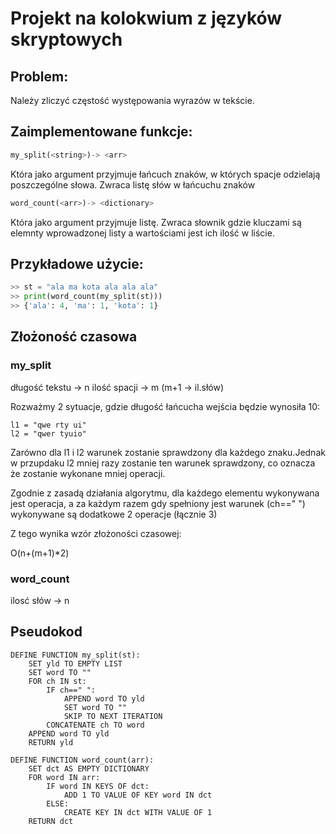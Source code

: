 # Projekt na kolokwium z języków skryptowych 
## Problem:
Należy zliczyć częstość występowania wyrazów w tekście.

## Zaimplementowane funkcje:

```python
my_split(<string>)-> <arr>
```

Która jako argument przyjmuje łańcuch znaków, w których spacje odzielają poszczególne słowa.
Zwraca listę słów w łańcuchu znaków

```python
word_count(<arr>)-> <dictionary>
```

Która jako argument przyjmuje listę.
Zwraca słownik gdzie kluczami są elemnty wprowadzonej listy a wartościami jest ich ilość w liście.

## Przykładowe użycie:

```python
>> st = "ala ma kota ala ala ala"
>> print(word_count(my_split(st)))
>> {'ala': 4, 'ma': 1, 'kota': 1}
```

## Złożoność czasowa
### my_split
długość tekstu -> n
ilość spacji -> m (m+1 -> il.słów)

Rozważmy 2 sytuacje, gdzie długość łańcucha  wejścia będzie wynosiła 10:

```
l1 = "qwe rty ui"
l2 = "qwer tyuio"
```

Zarówno dla l1 i l2 warunek zostanie sprawdzony dla każdego znaku.Jednak w przupdaku l2 mniej razy zostanie ten warunek sprawdzony, co oznacza że zostanie wykonane mniej operacji.


Zgodnie z zasadą działania algorytmu, dla każdego elementu wykonywana jest operacja, a za każdym razem gdy spełniony jest warunek (ch==" ") wykonywane są dodatkowe 2 operacje
(łącznie 3)

Z tego wynika wzór złożoności czasowej:

O(n+(m+1)*2)

### word_count
ilosć słów -> n



## Pseudokod


```
DEFINE FUNCTION my_split(st):
    SET yld TO EMPTY LIST
    SET word TO ""
    FOR ch IN st:
        IF ch==" ":
            APPEND word TO yld
            SET word TO ""
            SKIP TO NEXT ITERATION
        CONCATENATE ch TO word
    APPEND word TO yld
    RETURN yld

DEFINE FUNCTION word_count(arr):
    SET dct AS EMPTY DICTIONARY
    FOR word IN arr:
        IF word IN KEYS OF dct:
            ADD 1 TO VALUE OF KEY word IN dct
        ELSE:
            CREATE KEY IN dct WITH VALUE OF 1
    RETURN dct

```





